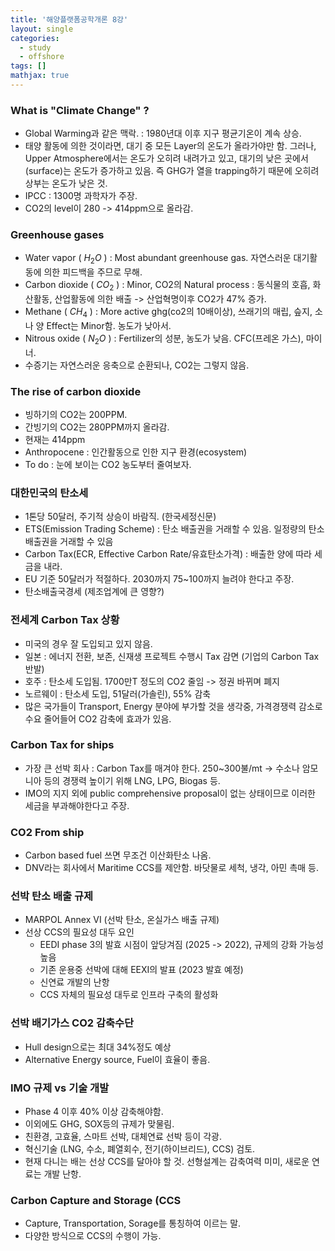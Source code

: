 ```yaml
---
title: '해양플랫폼공학개론 8강'
layout: single
categories:
  - study
  - offshore
tags: []
mathjax: true
---
```


### What is "Climate Change" ? 

- Global Warming과 같은 맥락. : 1980년대 이후 지구 평균기온이 계속 상승. 
- 태양 활동에 의한 것이라면, 대기 중 모든 Layer의 온도가 올라가야만 함. 그러나, Upper Atmosphere에서는 온도가 오히려 내려가고 있고, 대기의 낮은 곳에서(surface)는 온도가 증가하고 있음. 즉 GHG가 열을 trapping하기 때문에 오히려 상부는 온도가 낮은 것. 
- IPCC : 1300명 과학자가 주장.
- CO2의 level이 280 -> 414ppm으로 올라감.

### Greenhouse gases

- Water vapor ( $H_2O$ ) : Most abundant greenhouse gas. 자연스러운 대기활동에 의한 피드백을 주므로 무해.
- Carbon dioxide ( $CO_2$ ) : Minor, CO2의 Natural process : 동식물의 호흡, 화산활동, 산업활동에 의한 배출 -> 산업혁명이후 CO2가 47% 증가.
- Methane ( $CH_4$ ) : More active ghg(co2의 10배이상), 쓰래기의 매립, 슾지, 소나 양 Effect는 Minor함. 농도가 낮아서.  
- Nitrous oxide ( $N_2O$ ) : Fertilizer의 성분, 농도가 낮음. CFC(프레온 가스), 마이너.
- 수증기는 자연스러운 응축으로 순환되나, CO2는 그렇지 않음.

### The rise of carbon dioxide

- 빙하기의 CO2는 200PPM.
- 간빙기의 CO2는 280PPM까지 올라감.
- 현재는 414ppm
- Anthropocene : 인간활동으로 인한 지구 환경(ecosystem)
- To do : 눈에 보이는 CO2 농도부터 줄여보자.

### 대한민국의 탄소세

- 1톤당 50달러, 주기적 상승이 바람직. (한국세정신문)
- ETS(Emission Trading  Scheme) : 탄소 배출권을 거래할 수 있음. 일정량의 탄소 배출권을 거래할 수 있음
- Carbon Tax(ECR, Effective Carbon Rate/유효탄소가격) : 배출한 양에 따라 세금을 내라.
- EU 기준 50달러가 적절하다. 2030까지 75~100까지 늘려야 한다고 주장.
- 탄소배출국경세 (제조업계에 큰 영향?)

### 전세계 Carbon Tax 상황

- 미국의 경우 잘 도입되고 있지 않음.
- 일본 : 에너지 전환, 보존, 신재생 프로젝트 수행시 Tax 감면 (기업의 Carbon Tax 반발)
- 호주 : 탄소세 도입됨. 1700만T 정도의 CO2 줄임 -> 정권 바뀌며 폐지
- 노르웨이 : 탄소세 도입, 51달러(가솔린), 55% 감축
- 많은 국가들이 Transport, Energy 분야에 부가할 것을 생각중, 가격경쟁력 감소로 수요 줄어들어 CO2 감축에 효과가 있음. 

### Carbon Tax for ships

- 가장 큰 선박 회사 : Carbon Tax를 매겨야 한다. 250~300불/mt -> 수소나 암모니아 등의 경쟁력 높이기 위해 LNG, LPG, Biogas 등. 
- IMO의 지지 외에 public comprehensive proposal이 없는 상태이므로 이러한 세금을 부과해야한다고 주장.

### CO2 From ship

- Carbon based fuel 쓰면 무조건 이산화탄소 나옴.
- DNV라는 회사에서 Maritime CCS를 제안함. 바닷물로 세척, 냉각, 아민 촉매 등.

### 선박 탄소 배출 규제

- MARPOL Annex VI (선박 탄소, 온실가스 배출 규제)
- 선상 CCS의 필요성 대두 요인
  - EEDI phase 3의 발효 시점이 앞당겨짐 (2025 -> 2022), 규제의 강화 가능성 높음
  - 기존 운용중 선박에 대해 EEXI의 발표 (2023 발효 예정)
  - 신연료 개발의 난항
  - CCS 자체의 필요성 대두로 인프라 구축의 활성화 

### 선박 배기가스 CO2 감축수단

- Hull design으로는 최대 34%정도 예상
- Alternative Energy source, Fuel이 효율이 좋음.

### IMO 규제 vs 기술 개발

- Phase 4 이후 40% 이상 감축해야함.
- 이외에도 GHG, SOX등의 규제가 맞물림.
- 친환경, 고효율, 스마트 선박, 대체연료 선박 등이 각광.
- 혁신기술 (LNG, 수소, 폐열회수, 전기(하이브리드), CCS) 검토.
- 현재 다니는 배는 선상 CCS를 달아야 할 것. 선형설계는 감축여력 미미, 새로운 연료는 개발 난항.

### Carbon Capture and Storage (CCS

- Capture, Transportation, Sorage를 통칭하여 이르는 말.
- 다양한 방식으로 CCS의 수행이 가능.